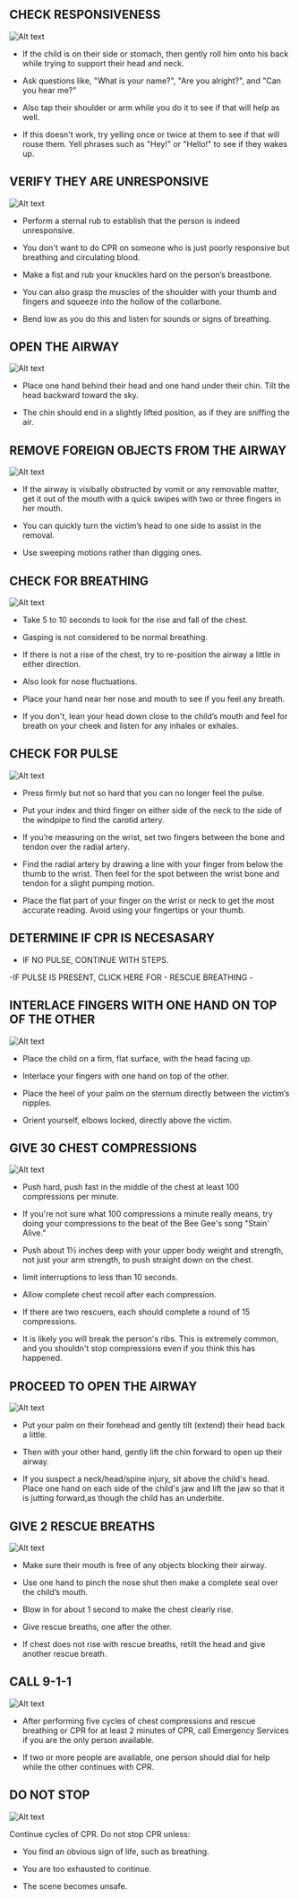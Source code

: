 ## CHECK RESPONSIVENESS

![Alt text](/Images/AdultCPR/adultCPR22.jpg)

- If the child is on their side or stomach, then gently roll him onto his back while trying to support their head and neck.

- Ask questions like, "What is your name?", "Are you alright?", and "Can you hear me?"

- Also tap their shoulder or arm while you do it to see if that will help as well.

- If this doesn't work, try yelling once or twice at them to see if that will rouse them. Yell phrases such as "Hey!" or "Hello!" to see if they wakes up.

## VERIFY THEY ARE UNRESPONSIVE

![Alt text](/Images/AdultCPR/adultCPR23.jpg)

- Perform a sternal rub to establish that the person is indeed unresponsive.

- You don't want to do CPR on someone who is just poorly responsive but breathing and circulating blood.

- Make a fist and rub your knuckles hard on the person’s breastbone.

- You can also grasp the muscles of the shoulder with your thumb and fingers and squeeze into the hollow of the collarbone.

- Bend low as you do this and listen for sounds or signs of breathing.

## OPEN THE AIRWAY

![Alt text](/Images/AdultCPR/adultCPR25.jpg)

- Place one hand behind their head and one hand under their chin. Tilt the head backward toward the sky.

- The chin should end in a slightly lifted position, as if they are sniffing the air.

## REMOVE FOREIGN OBJECTS FROM THE AIRWAY

![Alt text](/Images/AdultCPR/adultCPR26.jpg)

- If the airway is visibally obstructed by vomit or any removable matter, get it out of the mouth with a quick swipes with two or three fingers in her mouth.

- You can quickly turn the victim’s head to one side to assist in the removal.

- Use sweeping motions rather than digging ones.

## CHECK FOR BREATHING

![Alt text](/Images/AdultCPR/adultCPR27.jpg)

- Take 5 to 10 seconds to look for the rise and fall of the chest.

- Gasping is not considered to be normal breathing.

- If there is not a rise of the chest, try to re-position the airway a little in either direction.

- Also look for nose fluctuations.

- Place your hand near her nose and mouth to see if you feel any breath.

- If you don't, lean your head down close to the child’s mouth and feel for breath on your cheek and listen for any inhales or exhales.

## CHECK FOR PULSE

![Alt text](/Images/AdultShock/adultShock7.jpg)

- Press firmly but not so hard that you can no longer feel the pulse.

- Put your index and third finger on either side of the neck to the side of the windpipe to find the carotid artery.

- If you’re measuring on the wrist, set two fingers between the bone and tendon over the radial artery.

- Find the radial artery by drawing a line with your finger from below the thumb to the wrist. Then feel for the spot between the wrist bone and tendon for a slight pumping motion.

- Place the flat part of your finger on the wrist or neck to get the most accurate reading. Avoid using your fingertips or your thumb.

## DETERMINE IF CPR IS NECESASARY

- IF NO PULSE, CONTINUE WITH STEPS.

-IF PULSE IS PRESENT, CLICK HERE FOR - RESCUE BREATHING -

## INTERLACE FINGERS WITH ONE HAND ON TOP OF THE OTHER

![Alt text](/Images/AdultCPR/adultCPR15.jpg)

- Place the child on a firm, flat surface, with the head facing up.

- Interlace your fingers with one hand on top of the other.

- Place the heel of your palm on the sternum directly between the victim’s nipples.

- Orient yourself, elbows locked, directly above the victim.

## GIVE 30 CHEST COMPRESSIONS

![Alt text](/Images/ChildCPR/childCPR10.jpg)

- Push hard, push fast in the middle of the chest at least 100 compressions per minute.

- If you're not sure what 100 compressions a minute really means, try doing your compressions to the beat of the Bee Gee's song "Stain' Alive."

- Push about 1½ inches deep with your upper body weight and strength, not just your arm strength, to push straight down on the chest.

- limit interruptions to less than 10 seconds.

- Allow complete chest recoil after each compression.

- If there are two rescuers, each should complete a round of 15 compressions.

- It is likely you will break the person's ribs. This is extremely common, and you shouldn't stop compressions even if you think this has happened.

## PROCEED TO OPEN THE AIRWAY

![Alt text](/Images/AdultCPR/adultCPR28.jpg)

- Put your palm on their forehead and gently tilt (extend) their head back a little.

- Then with your other hand, gently lift the chin forward to open up their airway.

- If you suspect a neck/head/spine injury, sit above the child's head. Place one hand on each side of the child's jaw and lift the jaw so that it is jutting forward,as though the child has an underbite.

## GIVE 2 RESCUE BREATHS

![Alt text](/Images/ChildChoking/childChoking12.jpg)

- Make sure their mouth is free of any objects blocking their airway.

- Use one hand to pinch the nose shut then make a complete seal over the child’s mouth.

- Blow in for about 1 second to make the chest clearly rise.

- Give rescue breaths, one after the other.

- If chest does not rise with rescue breaths, retilt the head and give another rescue breath.

## CALL 9-1-1

![Alt text](/Images/AdultCPR/adultCPR2.jpg)

- After performing five cycles of chest compressions and rescue breathing or CPR for at least 2 minutes of CPR, call Emergency Services if you are the only person available.

- If two or more people are available, one person should dial for help while the other continues with CPR.

## DO NOT STOP

![Alt text](/Images/ChildCPR/childCPR9.jpg)

Continue cycles of CPR. Do not stop CPR unless:

- You find an obvious sign of life,
  such as breathing.

- You are too exhausted to continue.

- The scene becomes unsafe.
